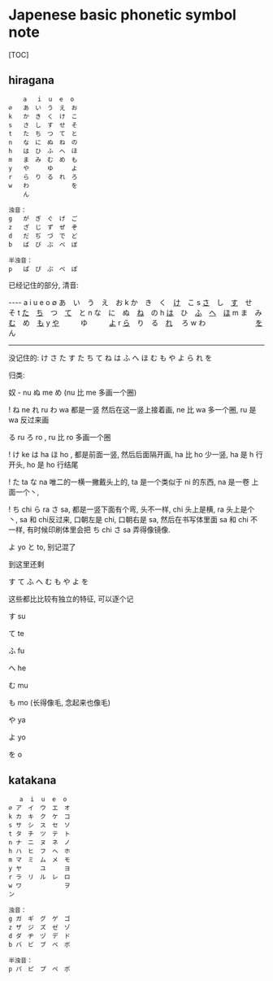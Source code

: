 # Japenese basic phonetic symbol note

[TOC]

## hiragana

```
    a   i  u  e  o
∅   あ　い　う　え　お
k   か　き　く　け　こ
s   さ　し　す　せ　そ
t   た　ち　つ　て　と
n   な　に　ぬ　ね　の
h   は　ひ　ふ　へ　ほ
m   ま　み　む　め　も
y   や　　　ゆ　　　よ
r   ら　り　る　れ　ろ
w   わ　　　　　　　を
    ん

浊音：
g   が　ぎ　ぐ　げ　ご
z   ざ　じ　ず　ぜ　ぞ
d   だ　ぢ　づ　で　ど
b   ば　び　ぶ　べ　ぼ

半浊音：
p   ぱ　ぴ　ぷ　ぺ　ぽ
```

已经记住的部分, 清音: 

---- a    i       u      e      o
∅   あ　い　う　え　お
k   か　き　く　<u>け</u>　こ
s   <u>さ</u>　し　<u>す</u>　せ　そ
t   <u>た</u>　<u>ち</u>　つ　<u>て</u>　と
n   な　に　ぬ　<u>ね</u>　の
h   <u>は</u>　ひ　<u>ふ</u>　<u>へ</u>　<u>ほ</u>
m   ま　み　<u>む</u>　め　<u>も</u>
y   <u>や</u>　　　ゆ　　　<u>よ</u>
r   <u>ら</u>　り　る　<u>れ</u>　 ろ
w   わ　　　　　　　<u>を</u>
    ん

---

没记住的: 
け さ た す た ち て ね は ふ へ ほ む も や よ ら れ を

归类: 

奴 - nu ぬ me め (nu 比 me 多画一个圈)

! ね ne れ ru わ wa 都是一竖 然后在这一竖上接着画, ne 比 wa 多一个圈, ru 是 wa 反过来画

る ru ろ ro , ru 比 ro 多画一个圈

! け ke は ha ほ ho , 都是前面一竖, 然后后面隔开画,  ha 比 ho 少一竖, ha 是 h 行开头, ho 是 ho 行结尾

! た ta な na  唯二的一横一撇戴头上的, ta 是一个类似于 ni 的东西, na 是一卷 上面一个丶, 

! ち chi ら ra さ sa, 都是一竖下面有个弯, 头不一样, chi 头上是横, ra 头上是个 丶, sa 和 chi反过来, 口朝左是 chi, 口朝右是 sa, 然后在书写体里面 sa 和 chi 不一样, 有时候印刷体里会把 ち chi  さ sa 弄得像镜像.

よ yo と to, 别记混了

到这里还剩

す て ふ へ む も や よ を 

这些都比比较有独立的特征, 可以逐个记

す su

て te

ふ fu

へ he

む mu

も mo (长得像毛, 念起来也像毛)

や ya

よ yo

を o

## katakana

```
   a  i  u  e  o
∅ ア　イ　ウ　エ　オ
k カ　キ　ク　ケ　コ
s サ　シ　ス　セ　ソ
t タ　チ　ツ　テ　ト
n ナ　ニ　ヌ　ネ　ノ
h ハ　ヒ　フ　ヘ　ホ
m マ　ミ　ム　メ　モ
y ヤ　　　ユ　　　ヨ
r ラ　リ　ル　レ　ロ
w ワ　　　　　　　ヲ
ン

浊音：
g ガ　ギ　グ　ゲ　ゴ
z ザ　ジ　ズ　ゼ　ゾ
d ダ　ヂ　ヅ　デ　ド
b バ　ビ　ブ　ベ　ボ

半浊音：
p パ　ピ　プ　ペ　ポ
```

